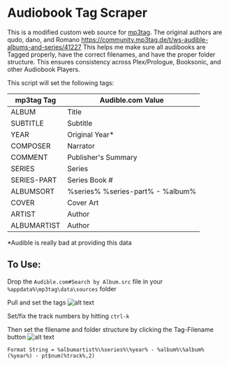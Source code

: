 # Audiobook Tag Scraper

This is a modified custom web source for [mp3tag](https://www.mp3tag.de/en/).  The original authors are qudo, dano, and Romano https://community.mp3tag.de/t/ws-audible-albums-and-series/41227 This helps me make sure all audibooks are Tagged properly, have the correct filenames, and have the proper folder structure.  This ensures consistency across Plex/Prologue, Booksonic, and other Audiobook Players.

This script will set the following tags:

| mp3tag Tag    | Audible.com Value|
| ------------- | ---------------- |
| ALBUM         | Title            |
| SUBTITLE      | Subtitle         |
| YEAR          | Original Year*   |
| COMPOSER      | Narrator         |
| COMMENT       | Publisher's Summary|
| SERIES        | Series           |
| SERIES-PART   | Series Book #    |
| ALBUMSORT     | %series% %series-part% - %album%|
| COVER         | Cover Art        |
| ARTIST        | Author           |
| ALBUMARTIST   | Author           | 

*Audible is really bad at providing this data
   
## To Use:
Drop the `Audible.com#Search by Album.src` file in your `%appdata%\mp3tag\data\sources` folder

Pull and set the tags 
![alt text](https://i.imgur.com/AjJbUqE.png "Tag Source")

Set/fix the track numbers by hitting `ctrl-k`

Then set the filename and folder structure by clicking the Tag-Filename button 
![alt text](https://i.imgur.com/KJGD4sE.png "Tag-Filename")

`Format String = %albumartist%\%series%\%year% - %album%\%album% (%year%) - pt$num(%track%,2)`  